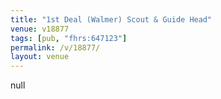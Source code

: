 ```yaml
---
title: "1st Deal (Walmer) Scout & Guide Head"
venue: v18877
tags: [pub, "fhrs:647123"]
permalink: /v/18877/
layout: venue
---
```

null